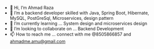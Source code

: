- 👋 Hi, I’m Ahmad Raza
- 👀 I’m a backend developer skilled with Java, Spring Boot, Hibernate, MySQL, PostGreSql, Microservices, design pattern
- 🌱 I’m currently learning ... System design and microservices design
- 💞️ I’m looking to collaborate on ... Backend Development
- 📫 How to reach me ... connect with me @8505866857 and ahmadme.amu@gmail.com

<!---
ahmad-jmi/ahmad-jmi is a ✨ special ✨ repository because its `README.md` (this file) appears on your GitHub profile.
You can click the Preview link to take a look at your changes.
--->
